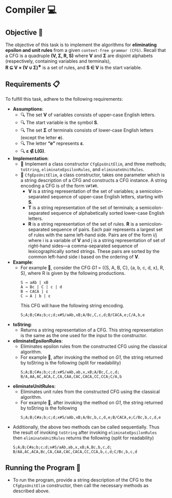 # Compiler 💻

## Objective 🎯

The objective of this task is to implement the algorithms for **eliminating epsilon and unit rules** from a given `context-free grammar (CFG)`. Recall that a CFG is a quadruple **(V, Σ, R, S)** where **V** and **Σ** are disjoint alphabets (respectively, containing variables and terminals),<br>
**R ⊆ V × (V ∪ Σ)<sup>∗</sup>** is a set of rules, and **S ∈ V** is the start variable.

## Requirements 📋

To fulfill this task, adhere to the following requirements:
- **Assumptions**:
  - 🔍 The set **V** of variables consists of upper-case English letters.
  - 🔍 The start variable is the symbol **S**.
  - 🔍 The set **Σ** of terminals consists of lower-case English letters (except the letter **e**).
  - 🔍 The letter **“e”** represents **ε**.
  - 🔍 **ε ∉ L(G)**.
- **Implementation**:
  - 📌 Implement a class constructor `CfgEpsUnitElim`, and three methods; `toString`, `eliminateEpsilonRules`, and `eliminateUnitRules`.
  - 📌 `CfgEpsUnitElim`, a class constructor, takes one parameter which is a string description of a CFG and constructs a CFG instance. A string encoding a CFG is of the form `V#T#R`.
    - **V** is a string representation of the set of variables; a semicolon-separated sequence of upper-case English letters, starting with **S**.
    - **T** is a string representation of the set of terminals; a semicolon-separated sequence of alphabetically sorted lower-case English letters.
    - **R** is a string representation of the set of rules. **R** is a semicolon-separated sequence of pairs. Each pair represents a largest set of rules with the same left-hand side. Pairs are of the form i/j where i is a variable of **V** and j is a string representation of set of right-hand sides—a comma-separated sequence of lexicographically sorted strings. These pairs are sorted by the common left-hand side i based on the ordering of **V**.
- **Example**:
  - For example 🌟, consider the CFG _G1_ = ({S, A, B, C}, {a, b, c, d, x}, R, S), where R is given by the following productions.
    ```
    S → aAb | xB
    A → Bc | C | c | d
    B → CACA | ε
    C → A | b | ε
    ```
    This CFG will have the following string encoding.
    ```
    S;A;B;C#a;b;c;d;x#S/aAb,xB;A/Bc,C,c,d;B/CACA,e;C/A,b,e
    ```
- **toString**:
  - Returns a string representation of a CFG. This string representation is the same as the one used for the input to the constructor.
- **eliminateEpsilonRules**:
  - Eliminates epsilon rules from the constructed CFG using the classical algorithm.
  - For example 🌟, after invoking the method on _G1_, the string returned by toString is the following (split for readability)
    ```
    S;A;B;C#a;b;c;d;x#S/aAb,ab,x,xB;A/Bc,C,c,d;
    B/A,AA,AC,ACA,C,CA,CAA,CAC,CACA,CC,CCA;C/A,b
    ```
- **eliminateUnitRules**:
  - Eliminates unit rules from the constructed CFG using the classical algorithm.
  - For example 🌟, after invoking the method on _G1_, the string returned by toString is the following
    ```
    S;A;B;C#a;b;c;d;x#S/aAb,xB;A/Bc,b,c,d,e;B/CACA,e;C/Bc,b,c,d,e
    ```
- Additionally, the above two methods can be called sequentially. Thus the result of invoking `toString` after invoking `eliminateEpsilonRules` then `eliminateUnitRules` returns the following (split for readability)
  ```
  S;A;B;C#a;b;c;d;x#S/aAb,ab,x,xB;A,Bc,b,c,d;
  B/AA,AC,ACA,Bc,CA,CAA,CAC,CACA,CC,CCA,b,c,d;C/Bc,b,c,d
  ```

## Running the Program 🚀

- To run the program, provide a string description of the CFG to the `CfgEpsUnitElim` constructor, then call the necessary methods as described above.
